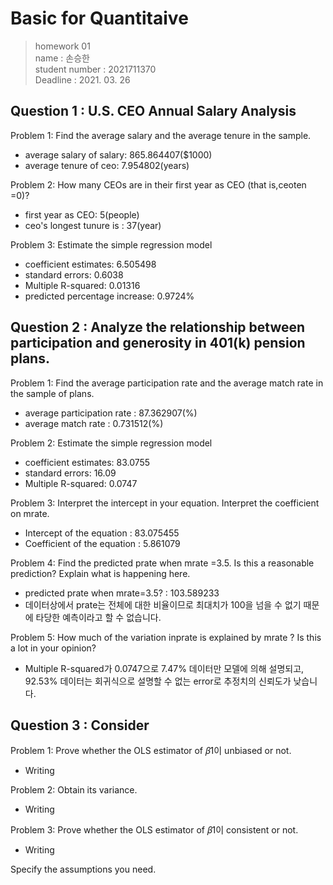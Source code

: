 # Basic for Quantitaive

> homework 01  
> name : 손승한  
> student number : 2021711370  
> Deadline : 2021. 03. 26  

## Question 1 : U.S. CEO Annual Salary Analysis

Problem 1: Find the average salary and the average tenure in the sample.
- average salary of salary: 865.864407($1000)
- average tenure of ceo: 7.954802(years)

Problem 2: How many CEOs are in their first year as CEO (that is,ceoten =0)? 
- first year as CEO: 5(people)
- ceo's longest tunure is : 37(year)

Problem 3: Estimate the simple regression model 
- coefficient estimates: 6.505498
- standard errors: 0.6038
- Multiple R-squared:  0.01316
- predicted percentage increase: 0.9724%

## Question 2 : Analyze the relationship between participation and generosity in 401(k) pension plans.

Problem 1: Find the average participation rate and the average match rate in the sample of plans.
- average participation rate : 87.362907(%)
- average match rate : 0.731512(%)

Problem 2: Estimate the simple regression model
- coefficient estimates: 83.0755
- standard errors: 16.09
- Multiple R-squared:  0.0747

Problem 3: Interpret the intercept in your equation. Interpret the coefficient on mrate.
- Intercept of the equation : 83.075455
- Coefficient of the equation : 5.861079

Problem 4: Find the predicted prate when mrate =3.5. Is this a reasonable prediction? Explain what is happening here.
- predicted prate when mrate=3.5? : 103.589233
- 데이터상에서 prate는 전체에 대한 비율이므로 최대치가 100을 넘을 수 없기 때문에 타당한 예측이라고 할 수 없습니다.

Problem 5: How much of the variation inprate is explained by mrate ? Is this a lot in your opinion?
- Multiple R-squared가 0.0747으로 7.47% 데이터만 모델에 의해 설명되고,  92.53% 데이터는 회귀식으로 설명할 수 없는 error로 추정치의 신뢰도가 낮습니다.


## Question 3 : Consider

Problem 1: Prove whether the OLS estimator of 𝛽1이 unbiased or not.
- Writing

Problem 2: Obtain its variance.
- Writing

Problem 3: Prove whether the OLS estimator of 𝛽1이 consistent or not.
- Writing

Specify the assumptions you need.
